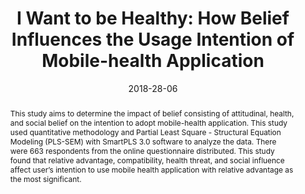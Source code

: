 ---
title: "I Want to be Healthy: How Belief Influences the Usage Intention of Mobile-health Application"
collection: publications
permalink: /publication/i-want-to-be-healthy
excerpt: 'This study aims to determine the impact of belief consisting of attitudinal, health, and social belief on the intention to adopt mobile-health application.'
abstract: 'This study aims to determine the impact of belief consisting of attitudinal, health, and social belief on the intention to adopt mobile-health application. This study used quantitative methodology and Partial Least Square - Structural Equation Modeling (PLS-SEM) with SmartPLS 3.0 software to analyze the data. There were 663 respondents from the online questionnaire distributed. This study found that relative advantage, compatibility, health threat, and social influence affect user’s intention to use mobile health application with relative advantage as the most significant.'
date: 2018-28-06
venue: 'Pacific Asia Conference on Information Systems (PACIS 2018)'
paperurl: 'http://qoribmunajat.github.io/files/i-want-to-be-healthy.pdf'
citation: 'Damayanti, F. N., Hidayanto, A. N., Munajat, Q., Meyliana, Negara, E. S. (2017). I Want to be Healthy: How Belief Influences the Usage Intention of Mobile-health Application. <i>Pacific Asia Conference on Information Systems (PACIS 2018)</i>.'
---